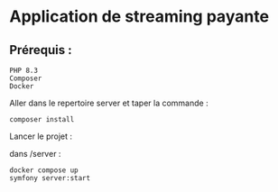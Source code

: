 # Application de streaming payante

## Prérequis :

    PHP 8.3
    Composer
    Docker

Aller dans le repertoire server et taper la commande :

    composer install

Lancer le projet : 

dans /server :

    docker compose up
    symfony server:start